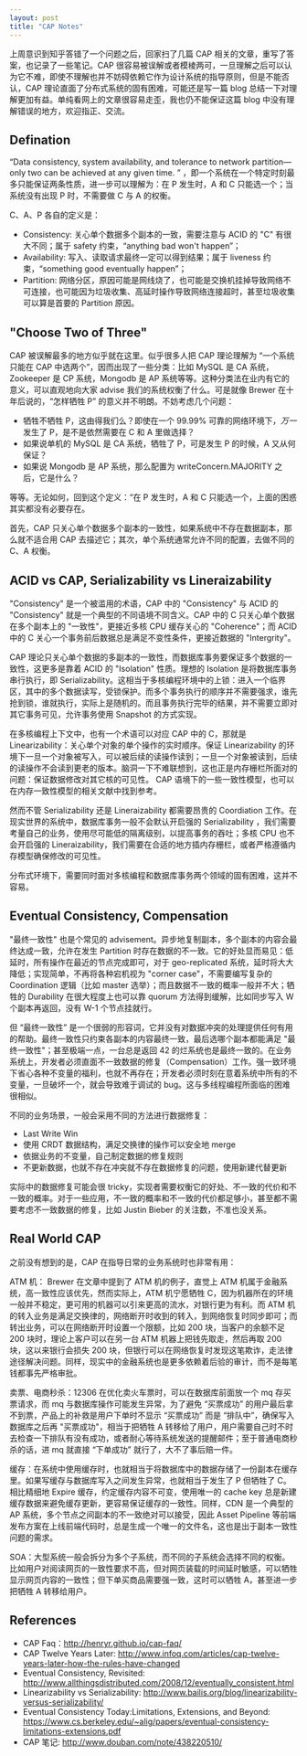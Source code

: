 ```yaml
---
layout: post
title: "CAP Notes"
---
```


上周意识到知乎答错了一个问题之后，回家扫了几篇 CAP 相关的文章，重写了答案，也记录了一些笔记。CAP 很容易被误解或者模棱两可，一旦理解之后可以认为它不难，即使不理解也并不妨碍依赖它作为设计系统的指导原则，但是不能否认，CAP 理论直面了分布式系统的固有困难，可能还是写一篇 blog 总结一下对理解更加有益。单纯看网上的文章很容易走歪，我也仍不能保证这篇 blog 中没有理解错误的地方，欢迎指正、交流。

## Defination

“Data consistency, system availability, and tolerance to network partition—only two can be achieved at any given time. ” ，即一个系统在一个特定时刻最多只能保证两条性质，进一步可以理解为：在 P 发生时，A 和 C 只能选一个；当系统没有出现 P 时，不需要做 C 与 A 的权衡。

C、A、P 各自的定义是：

- Consistency: 关心单个数据多个副本的一致，需要注意与 ACID 的 "C" 有很大不同；属于 safety 约束，“anything bad won't happen”；
- Availability: 写入、读取请求最终一定可以得到结果；属于 liveness 约束，“something good eventually happen”；
- Partition: 网络分区，原因可能是网线烧了，也可能是交换机挂掉导致网络不可连接，也可能因为垃圾收集、高延时操作导致网络连接超时，甚至垃圾收集可以算是首要的 Partition 原因。

## "Choose Two of Three"

CAP 被误解最多的地方似乎就在这里。似乎很多人把 CAP 理论理解为 “一个系统只能在 CAP 中选两个”，因而出现了一些分类：比如 MySQL 是 CA 系统，Zookeeper 是 CP 系统，Mongodb 是 AP 系统等等。这种分类法在业内有它的意义，可以直观地向大家 advise 我们的系统权衡了什么。可是就像 Brewer 在十年后说的，“怎样牺牲 P” 的意义并不明朗。不妨考虑几个问题：

- 牺牲不牺牲 P，这由得我们么？即使在一个 99.99% 可靠的网络环境下，*万一* 发生了 P，是不是依然需要在 C 和 A 里做选择？
- 如果说单机的 MySQL 是 CA 系统，牺牲了 P，可是发生 P 的时候，A 又从何保证？
- 如果说 Mongodb 是 AP 系统，那么配置为 writeConcern.MAJORITY 之后，它是什么？

等等。无论如何，回到这个定义：“在 P 发生时，A 和 C 只能选一个，上面的困惑其实都没有必要存在。

首先，CAP 只关心单个数据多个副本的一致性，如果系统中不存在数据副本，那么就不适合用 CAP 去描述它；其次，单个系统通常允许不同的配置，去做不同的 C、A 权衡。

## ACID vs CAP, Serializability vs Lineraizability

"Consistency" 是一个被滥用的术语，CAP 中的 "Consistency" 与 ACID 的 "Consistency" 就是一个典型的不同语境不同含义。CAP 中的 C 只关心单个数据在多个副本上的 "一致性"，更接近多核 CPU 缓存关心的 "Coherence"；而 ACID 中的 C 关心一个事务前后数据总是满足不变性条件，更接近数据的 "Intergrity"。

CAP 理论只关心单个数据的多副本的一致性，而数据库事务要保证多个数据的一致性，这更多是靠着 ACID 的 "Isolation" 性质。理想的 Isolation 是将数据库事务串行执行，即 Serializability。这相当于多核编程环境中的上锁：进入一个临界区，其中的多个数据读写，受锁保护。而多个事务执行的顺序并不需要强求，谁先抢到锁，谁就执行，实际上是随机的。而且事务执行完毕的结果，并不需要立即对其它事务可见，允许事务使用 Snapshot 的方式实现。

在多核编程上下文中，也有一个术语可以对应 CAP 中的 C，那就是 Linearizability：关心单个对象的单个操作的实时顺序。保证 Linearizability 的环境下一旦一个对象被写入，可以被后续的读操作读到；一旦一个对象被读到，后续的读操作不会读到更老的版本。脑洞一下不难联想到，这也正是内存栅栏所面对的问题：保证数据修改对其它核的可见性。 CAP 语境下的一些一致性模型，也可以在内存一致性模型的相关文献中找到参考。

然而不管 Serializability 还是 Lineraizability 都需要昂贵的 Coordiation 工作。在现实世界的系统中，数据库事务一般不会默认开启强的 Serializability ，我们需要考量自己的业务，使用尽可能低的隔离级别，以提高事务的吞吐；多核 CPU 也不会开启强的 Lineraizability，我们需要在合适的地方插内存栅栏，或者严格遵循内存模型确保修改的可见性。

分布式环境下，需要同时面对多核编程和数据库事务两个领域的固有困难，这并不容易。

## Eventual Consistency, Compensation

"最终一致性" 也是个常见的 advisement。异步地复制副本，多个副本的内容会最终达成一致，允许在发生 Partition 时存在数据的不一致。它的好处显而易见：低延时，所有操作在最近的节点完成即可，对于 geo-replicated 系统，延时将大大降低；实现简单，不再将各种宕机视为 "corner case"，不需要编写复杂的 Coordination 逻辑（比如 master 选举）；而且数据不一致的概率一般并不大；牺牲的 Durability 在很大程度上也可以靠 quorum 方法得到缓解，比如同步写入 W 个副本再返回，没有 W-1 个节点挂就行。

但 “最终一致性” 是一个很弱的形容词，它并没有对数据冲突的处理提供任何有用的帮助。最终一致性只约束各副本的内容最终一致，最后选哪个副本都能满足 "最终一致性"；甚至极端一点，一台总是返回 42 的烂系统也是最终一致的。在业务系统上，开发者必须直面不一致数据的修复（Compensation）工作。强一致环境下省心各种不变量的福利，也就不再存在；开发者必须时刻在意着系统中所有的不变量，一旦破坏一个，就会导致难于调试的 bug。这与多线程编程所面临的困难很相似。

不同的业务场景，一般会采用不同的方法进行数据修复：

- Last Write Win
- 使用 CRDT 数据结构，满足交换律的操作可以安全地 merge
- 依据业务的不变量，自己制定数据的修复规则
- 不更新数据，也就不存在冲突就不存在数据修复的问题，使用新建代替更新

实际中的数据修复可能会很 tricky，实现者需要权衡它的好处、不一致的代价和不一致的概率。对于一些应用，不一致的概率和不一致的代价都足够小，甚至都不需要考虑不一致数据的修复，比如 Justin Bieber 的关注数，不准也没关系。

## Real World CAP

之前没有想到的是，CAP 在指导日常的业务系统时也非常有用：

ATM 机： Brewer 在文章中提到了 ATM 机的例子，直觉上 ATM 机属于金融系统，高一致性应该优先，然而实际上，ATM 机宁愿牺牲 C，因为机器所在的环境一般并不稳定，更可用的机器可以引来更高的流水，对银行更为有利。而 ATM 机的转入业务是满足交换律的，网络断开时收到的转入，到网络恢复时同步即可；而转出业务，可以在网络断开时设置一个限额，比如 200 块，当客户的余额不足 200 块时，理论上客户可以在另一台 ATM 机器上把钱先取走，然后再取 200 块，这以来银行会损失 200 块，但银行可以在网络恢复时发现这笔欺诈，走法律途径解决问题。同样，现实中的金融系统也是更多依赖着后验的审计，而不是每笔钱都事先严格审批。

卖票、电商秒杀：12306 在优化卖火车票时，可以在数据库前面放一个 mq 存买票请求，而 mq 与数据库操作可能发生异常，为了避免 “买票成功” 的用户最后拿不到票，产品上的补救是用户下单时不显示 “买票成功” 而是 “排队中”，确保写入数据库之后再 "买票成功"，相当于把牺牲 A 转移给了用户，用户需要自己时不时去检查一下排队有没有成功，或者耐心等待系统发送的提醒邮件；至于普通电商秒杀的话，进 mq 就直接 “下单成功” 就行了，大不了事后赔一件。

缓存：在系统中使用缓存时，也就相当于将数据库中的数据存储了一份副本在缓存里。如果写缓存与数据库写入之间发生异常，也就相当于发生了 P 但牺牲了 C。相比精细地 Expire 缓存，约定缓存内容不可变，使用唯一的 cache key  总是新建缓存数据来避免缓存更新，更容易保证缓存的一致性。同样，CDN 是一个典型的 AP 系统，多个节点之间副本的不一致绝对可以接受，因此 Asset Pipeline 等前端发布方案在上线前端代码时，总是生成一个唯一的文件名，这也是出于副本一致性问题的需求。

SOA：大型系统一般会拆分为多个子系统，而不同的子系统会选择不同的权衡。比如用户对阅读网页的一致性要求不高，但对网页装载的时间延时敏感，可以牺牲显示网页内容的一致性；但下单买商品需要强一致，这时可以牺牲 A，甚至进一步把牺牲 A 转移给用户。

## References

- CAP Faq：http://henryr.github.io/cap-faq/
- CAP Twelve Years Later: http://www.infoq.com/articles/cap-twelve-years-later-how-the-rules-have-changed
- Eventual Consistency, Revisited: http://www.allthingsdistributed.com/2008/12/eventually_consistent.html
- Linearizability vs Serializability: http://www.bailis.org/blog/linearizability-versus-serializability/
- Eventual Consistency Today:Limitations, Extensions, and Beyond: https://www.cs.berkeley.edu/~alig/papers/eventual-consistency-limitations-extensions.pdf
- CAP 笔记: http://www.douban.com/note/438220510/
